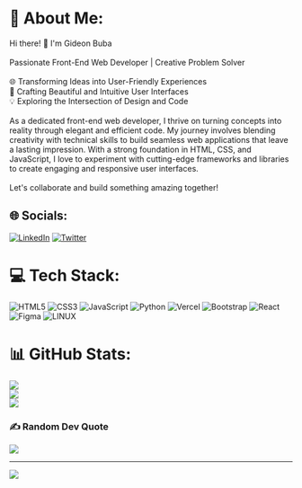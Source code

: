 # 💫 About Me:
Hi there! 👋 I'm Gideon Buba <br><br>Passionate Front-End Web Developer | Creative Problem Solver<br><br>🌐 Transforming Ideas into User-Friendly Experiences<br>🎨 Crafting Beautiful and Intuitive User Interfaces<br>💡 Exploring the Intersection of Design and Code<br><br>As a dedicated front-end web developer, I thrive on turning concepts into reality through elegant and efficient code. My journey involves blending creativity with technical skills to build seamless web applications that leave a lasting impression. With a strong foundation in HTML, CSS, and JavaScript, I love to experiment with cutting-edge frameworks and libraries to create engaging and responsive user interfaces.<br><br>Let's collaborate and build something amazing together! <br>


## 🌐 Socials:
[![LinkedIn](https://img.shields.io/badge/LinkedIn-%230077B5.svg?logo=linkedin&logoColor=white)](https://linkedin.com/in/gideon-buba-34aaa2190/) [![Twitter](https://img.shields.io/badge/Twitter-%231DA1F2.svg?logo=Twitter&logoColor=white)](https://twitter.com/https://twitter.com/Gideon_Buba) 

# 💻 Tech Stack:
![HTML5](https://img.shields.io/badge/html5-%23E34F26.svg?style=plastic&logo=html5&logoColor=white) ![CSS3](https://img.shields.io/badge/css3-%231572B6.svg?style=plastic&logo=css3&logoColor=white) ![JavaScript](https://img.shields.io/badge/javascript-%23323330.svg?style=plastic&logo=javascript&logoColor=%23F7DF1E) ![Python](https://img.shields.io/badge/python-3670A0?style=plastic&logo=python&logoColor=ffdd54) ![Vercel](https://img.shields.io/badge/vercel-%23000000.svg?style=plastic&logo=vercel&logoColor=white) ![Bootstrap](https://img.shields.io/badge/bootstrap-%23563D7C.svg?style=plastic&logo=bootstrap&logoColor=white) ![React](https://img.shields.io/badge/react-%2320232a.svg?style=plastic&logo=react&logoColor=%2361DAFB) 	![Figma](https://img.shields.io/badge/figma-%23F24E1E.svg?style=plastic&logo=figma&logoColor=white) ![LINUX](https://img.shields.io/badge/Linux-FCC624?style=plastic&logo=linux&logoColor=black)
# 📊 GitHub Stats:
![](https://github-readme-stats.vercel.app/api?username=Gideon-Buba&theme=vue-dark&hide_border=false&include_all_commits=true&count_private=true)<br/>
![](https://github-readme-streak-stats.herokuapp.com/?user=Gideon-Buba&theme=vue-dark&hide_border=false)<br/>
![](https://github-readme-stats.vercel.app/api/top-langs/?username=Gideon-Buba&theme=vue-dark&hide_border=false&include_all_commits=true&count_private=true&layout=compact)

### ✍️ Random Dev Quote
![](https://quotes-github-readme.vercel.app/api?type=horizontal&theme=radical)

---
[![](https://visitcount.itsvg.in/api?id=Gideon-Buba&icon=0&color=0)](https://visitcount.itsvg.in)

<!-- Proudly created with GPRM ( https://gprm.itsvg.in ) -->
